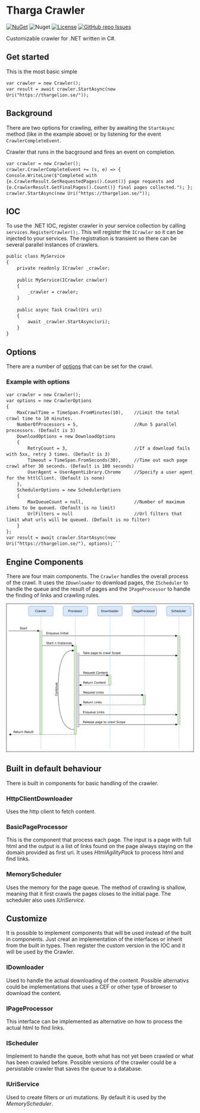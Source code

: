 # Tharga Crawler
[![NuGet](https://img.shields.io/nuget/v/Tharga.Crawler)](https://www.nuget.org/packages/Tharga.Crawler)
![Nuget](https://img.shields.io/nuget/dt/Tharga.Crawler)
[![License](https://img.shields.io/badge/license-MIT-blue.svg)](LICENSE)
[![GitHub repo Issues](https://img.shields.io/github/issues/Tharga/Crawler?style=flat&logo=github&logoColor=red&label=Issues)](https://github.com/Tharga/Crawler/issues?q=is%3Aopen)

Customizable crawler for .NET written in C#.

## Get started
This is the most basic simple 
```
var crawler = new Crawler();
var result = await crawler.StartAsync(new Uri("https://thargelion.se/"));
```

## Background
There are two options for crawling, either by awaiting the `StartAsync` method (like in the example above) or by listening for the event `CrawlerCompleteEvent`.

Crawler that runs in the bacground and fires an event on completion.
```
var crawler = new Crawler();
crawler.CrawlerCompleteEvent += (s, e) => { Console.WriteLine($"Completed with {e.CrawlerResult.GetRequestedPages().Count()} page requests and {e.CrawlerResult.GetFinalPages().Count()} final pages collected."); };
crawler.StartAsync(new Uri("https://thargelion.se/"));
```

## IOC
To use the .NET IOC, register crawler in your service collection by calling
`services.RegisterCrawler();`. This will register the `ICrawler` so it can be injected to your services. The registration is transient so there can be several parallel instances of crawlers.

```
public class MyService
{
    private readonly ICrawler _crawler;

    public MyService(ICrawler crawler)
    {
        _crawler = crawler;
    }

    public async Task Crawl(Uri uri)
    {
        await _crawler.StartAsync(uri);
    }
}
```

## Options
There are a number of [options](Tharga.Crawler\CrawlerOptions.cs) that can be set for the crawl.

### Example with options
```
var crawler = new Crawler();
var options = new CrawlerOptions
{
    MaxCrawlTime = TimeSpan.FromMinutes(10),    //Limit the total crawl time to 10 minutes.
    NumberOfProcessors = 5,                     //Run 5 parallel processors. (Default is 3)
    DownloadOptions = new DownloadOptions
    {
        RetryCount = 3,                         //If a download fails with 5xx, retry 3 times. (Default is 3)
        Timeout = TimeSpan.FromSeconds(30),     //Time out each page crawl after 30 seconds. (Default is 100 seconds)
        UserAgent = UserAgentLibrary.Chrome     //Specify a user agent for the httlClient. (Default is none)
    },
    SchedulerOptions = new SchedulerOptions
    {
        MaxQueueCount = null,                   //Number of maximum items to be queued. (Default is no limit)
        UrlFilters = null                       //Url filters that limit what urls will be queued. (Default is no filter)
    }
};
var result = await crawler.StartAsync(new Uri("https://thargelion.se/"), options);```
```

## Engine Components
There are four main components. The `Crawler` handles the overall process of the crawl.
It uses the `IDownloader` to download pages, the `IScheduler` to handle the queue and the result of pages and the `IPageProcessor` to handle the finding of links and crawling rules.

![Process Diagram](Resources/Tharga.Crawler.Process.svg)

## Built in default behaviour
There is built in components for basic handling of the crawler.

### HttpClientDownloader
Uses the http client to fetch content.

### BasicPageProcessor
This is the component that process each page.
The input is a page with full html and the output is a list of links found on the page always staying on the domain provided as first uri.
It uses *HtmlAgilityPack* to process html and find links.

### MemoryScheduler
Uses the memory for the page queue.
The method of crawling is shallow, meaning that it first crawls the pages closes to the initial page.
The scheduler also uses *IUriService*.

## Customize
It is possible to implement components that will be used instead of the built in components.
Just creat an implementation of the interfaces or inherit from the built in types.
Then register the custom version in the IOC and it will be used by the Crawler.

### IDownloader
Used to handle the actual downloading of the content. Possible alternativs could be implementations that uses a CEF or other type of browser to download the content.

### IPageProcessor
This interface can be implemented as alternative on how to process the actual html to find links.

### IScheduler
Implement to handle the queue, both what has not yet been crawled or what has been crawled before.
Possible versions of the crawler could be a persistable crawler that saves the queue to a database.

### IUriService
Used to create filters or uri mutations. By default it is used by the *MemoryScheduler*.